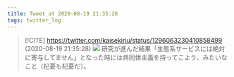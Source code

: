 ```yaml
---
title: Tweet at 2020-08-19 21:35:28
tags: twitter_log
---
```


> [!CITE] https://twitter.com/kaisekiriu/status/1296063230410858499 (2020-08-19 21:35:28)
> ![](https://twitter.com/kaisekiriu/status/1296063230410858499)
> 研究が進んだ結果「生態系サービスには絶対に寄与してません」となった時には共同体主義を持ってこよう、みたいなこと（杞憂も杞憂だ）。
